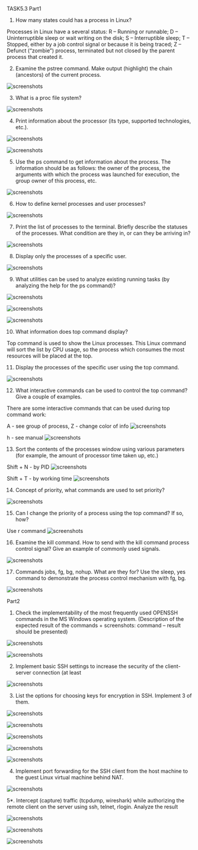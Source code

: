 TASK5.3
Part1

1. How many states could has a process in Linux?

Processes in Linux have a several status:
R – Running or runnable;
D – Uninterruptible sleep or wait writing on the disk;
S – Interruptible sleep;
T – Stopped, either by a job control signal or because it is being traced;
Z – Defunct (“zombie”) process, terminated but not closed by the parent process that created it.

2. Examine the pstree command. Make output (highlight) the chain (ancestors) of the current process.

 ![screenshots](screenshots/1.png)

3. What is a proc file system?

 ![screenshots](screenshots/2.png)

4. Print information about the processor (its type, supported technologies, etc.).

 ![screenshots](screenshots/3.png)

 ![screenshots](screenshots/4.png)

5. Use the ps command to get information about the process. The information should be as follows: the owner of the process, the arguments with which the process was launched for execution, the group owner of this process, etc.

 ![screenshots](screenshots/5.png)

6. How to define kernel processes and user processes?

 ![screenshots](screenshots/6.png)

7. Print the list of processes to the terminal. Briefly describe the statuses of the processes. What condition are they in, or can they be arriving in?

 ![screenshots](screenshots/7.png)

8. Display only the processes of a specific user.

 ![screenshots](screenshots/8.png)

9. What utilities can be used to analyze existing running tasks (by analyzing the help for the ps command)?

 ![screenshots](screenshots/9.png)

 ![screenshots](screenshots/10.png)

 ![screenshots](screenshots/11.png)

10. What information does top command display?

Top command is used to show the Linux processes.
This Linux command will sort the list by CPU usage, so the process which consumes the most resources will be placed at the top.

11. Display the processes of the specific user using the top command.

 ![screenshots](screenshots/12.png)

12. What interactive commands can be used to control the top command? Give a couple of 
examples.

There are some interactive commands that can be used during top command work:

A - see group of process, Z - change color of info
 ![screenshots](screenshots/13.png)

h - see manual
 ![screenshots](screenshots/14.png)

13. Sort the contents of the processes window using various parameters (for example, the 
amount of processor time taken up, etc.)

Shift + N - by PID
 ![screenshots](screenshots/15.png)

Shift + T - by working time
 ![screenshots](screenshots/16.png)

14. Concept of priority, what commands are used to set priority?

 ![screenshots](screenshots/17.png)

15. Can I change the priority of a process using the top command? If so, how?

Use r command
 ![screenshots](screenshots/18.png)

16. Examine the kill command. How to send with the kill command
process control signal? Give an example of commonly used signals.

 ![screenshots](screenshots/19.png)

17. Commands jobs, fg, bg, nohup. What are they for? Use the sleep, yes command to 
demonstrate the process control mechanism with fg, bg.

 ![screenshots](screenshots/20.png)

Part2

1. Check the implementability of the most frequently used OPENSSH commands in the MS 
Windows operating system. (Description of the expected result of the commands + 
screenshots: command – result should be presented)

 ![screenshots](screenshots/26.png)

 ![screenshots](screenshots/27.png)

2. Implement basic SSH settings to increase the security of the client-server connection (at least 

 ![screenshots](screenshots/21.png)

3. List the options for choosing keys for encryption in SSH. Implement 3 of them.

 ![screenshots](screenshots/22.png)

 ![screenshots](screenshots/23.png)

 ![screenshots](screenshots/23.1.png)

 ![screenshots](screenshots/23.2.png)

 ![screenshots](screenshots/23.3.png)

4. Implement port forwarding for the SSH client from the host machine to the guest Linux virtual machine behind NAT.

 ![screenshots](screenshots/24.png)

5*. Intercept (capture) traffic (tcpdump, wireshark) while authorizing the remote client on the server using ssh, telnet, rlogin. Analyze the result

 ![screenshots](screenshots/25.png)

 ![screenshots](screenshots/25.0.png)

 ![screenshots](screenshots/25.1.png)
